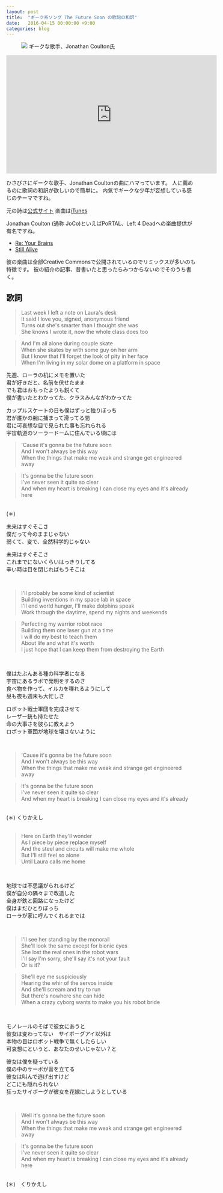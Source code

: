 ```yaml
---
layout: post
title:  "ギーク系ソング The Future Soon の歌詞の和訳"
date:   2016-04-15 00:00:00 +9:00
categories: blog
---
```


<figure>
<img src="http://songs.jonathancoulton.com/photos/hi-res/DESK.jpg"/>
<caption>ギークな歌手、Jonathan Coulton氏</caption>
</figure>

<iframe width="560" height="315" src="https://www.youtube.com/embed/OuYjs6soWZs" frameborder="0" allowfullscreen></iframe>

ひさびさにギークな歌手、Jonathan Coultonの曲にハマっています。
人に薦めるのに歌詞の和訳が欲しいので簡単に。
内気でギークな少年が妄想している感じのテーマですね。

元の詩は[公式サイト](http://www.jonathancoulton.com/wiki/The_Future_Soon/Lyrics)
楽曲は[iTunes](https://itunes.apple.com/jp/album/where-tradition-meets-tomorrow/id65076298)

Jonathan Coulton (通称 JoCo)といえばPoRTAL、Left 4 Deadへの楽曲提供が有名ですね。

- [Re: Your Brains](https://www.youtube.com/watch?v=t1ol8EIsiTQ)
- [Still Alive](https://www.youtube.com/watch?v=QoMwtSqc2Sg)

彼の楽曲は全部Creative Commonsで公開されているのでリミックスが多いのも特徴です。
彼の紹介の記事、昔書いたと思ったらみつからないのでそのうち書く。

## 歌詞

<blockquote>
Last week I left a note on Laura's desk <br/>
It said I love you, signed, anonymous friend <br/>
Turns out she's smarter than I thought she was <br/>
She knows I wrote it, now the whole class does too <br/>
</blockquote>
<blockquote>
And I'm all alone during couple skate <br/>
When she skates by with some guy on her arm <br/>
But I know that I'll forget the look of pity in her face <br/>
When I'm living in my solar dome on a platform in space <br/>
</blockquote>
<p>
先週、ローラの机にメモを置いた <br/>
君が好きだと、名前を伏せたまま <br/>
でも君はおもったよりも鋭くて <br/>
僕が書いたとわかってた、クラスみんながわかってた <br/>
</p>
<p>
カップルスケートの日も僕はずっと独りぼっち <br/>
君が誰かの腕に捕まって滑ってる間 <br/>
君に可哀想な目で見られた事も忘れられる <br/>
宇宙軌道のソーラードームに住んでいる頃には <br/>
</p>
<blockquote>
'Cause it's gonna be the future soon <br/>
And I won't always be this way <br/>
When the things that make me weak and strange get engineered away <br/>
</blockquote>
<blockquote>
It's gonna be the future soon <br/>
I've never seen it quite so clear <br/>
And when my heart is breaking I can close my eyes and it's already here
</blockquote>
<br/>
(＊) <br/>
<p>
未来はすぐそこさ <br/>
僕だって今のままじゃない <br/>
弱くて、変で、全然科学的じゃない <br/>
</p>
<p>
未来はすぐそこさ <br/>
これまでにないくらいはっきりしてる <br/>
辛い時は目を閉じればもうそこは <br/>
</p>
<br/>
<blockquote>
I'll probably be some kind of scientist <br/>
Building inventions in my space lab in space <br/>
I'll end world hunger, I'll make dolphins speak <br/>
Work through the daytime, spend my nights and weekends <br/>
</blockquote>
<blockquote>
Perfecting my warrior robot race <br/>
Building them one laser gun at a time <br/>
I will do my best to teach them <br/>
About life and what it's worth <br/>
I just hope that I can keep them from destroying the Earth
</blockquote>
<br/>
<p>
僕はたぶんある種の科学者になる <br/>
宇宙にあるラボで発明をするのさ <br/>
食べ物を作って、イルカを喋れるようにして <br/>
昼も夜も週末も大忙しさ <br/>
</p>
<p>
ロボット戦士軍団を完成させて <br/>
レーザー銃も持たせた <br/>
命の大事さを彼らに教えよう <br/>
ロボット軍団が地球を壊さないように <br/>
</p>
<br/>
<blockquote>
'Cause it's gonna be the future soon <br/>
And I won't always be this way <br/>
When the things that make me weak and strange get engineered away <br/>
</blockquote>
<blockquote>
It's gonna be the future soon <br/>
I've never seen it quite so clear <br/>
And when my heart is breaking I can close my eyes and it's already <br/>
</blockquote>
<br/>
(＊) くりかえし <br/>
<br/>
<blockquote>
Here on Earth they'll wonder <br/>
As I piece by piece replace myself <br/>
And the steel and circuits will make me whole <br/>
But I'll still feel so alone <br/>
Until Laura calls me home <br/>
</blockquote>
<br/>
<p>
地球では不思議がられるけど <br/>
僕が自分の隅々まで改造した <br/>
全身が鉄と回路になったけど <br/>
僕はまだひとりぼっち <br/>
ローラが家に呼んでくれるまでは <br/>
</p>
<br/>
<blockquote>
I'll see her standing by the monorail <br/>
She'll look the same except for bionic eyes <br/>
She lost the real ones in the robot wars <br/>
I'll say I'm sorry, she'll say it's not your fault <br/>
Or is it?
</blockquote>
<blockquote>
She'll eye me suspiciously <br/>
Hearing the whir of the servos inside <br/>
And she'll scream and try to run <br/>
But there's nowhere she can hide <br/>
When a crazy cyborg wants to make you his robot bride
</blockquote>
<br/>
<p>
モノレールのそばで彼女にあうと <br/>
彼女は変わってない　サイボーグアイ以外は <br/>
本物の目はロボット戦争で無くしたらしい <br/>
可哀想にというと、あなたのせいじゃない？と <br/>
</p>
<p>
彼女は僕を疑っている <br/>
僕の中のサーボが音を立てる <br/>
彼女は叫んで逃げ出すけど <br/>
どこにも隠れられない <br/>
狂ったサイボーグが彼女を花嫁にしようとしている
</p>
 <br/>
<blockquote>
Well it's gonna be the future soon <br/>
And I won't always be this way <br/>
When the things that make me weak and strange get engineered away <br/>
</blockquote>
<blockquote>
It's gonna be the future soon <br/>
I've never seen it quite so clear <br/>
And when my heart is breaking I can close my eyes and it's already here
</blockquote>
 <br/>
(＊)　くりかえし <br/>

